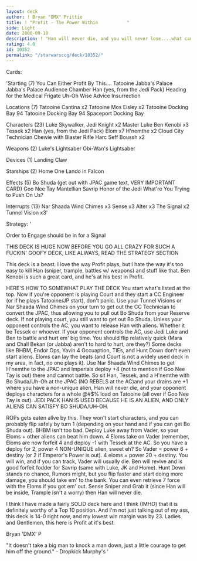 ```yaml
---
layout: deck
author: ! Bryan "DMX" Prittie
title: ! "Profit - The Power Within           "
side: Light
date: 2000-09-10
description: ! "Han will never die, and you will never lose....what can be better?"
rating: 4.0
id: 10352
permalink: "/starwarsccg/deck/10352/"
---
```

Cards: 

'Starting (7)
You Can Either Profit By This....
Tatooine Jabba's Palace
Jabba's Palace Audience Chamber
Han (yes, from the Jedi Pack)
Heading for the Medical Frigate
Uh-Oh
Wise Advice
Insurrection

Locations (7)
Tatooine Cantina x2
Tatooine Mos Eisley x2
Tatooine Docking Bay 94
Tatooine Docking Bay 94
Spaceport Docking Bay

Characters (23)
Luke Skywalker, Jedi Knight x2
Master Luke
Ben Kenobi x3
Tessek x2
Han (yes, from the Jedi Pack)
Elom x7
H'nemthe x2
Cloud City Technician
Chewie with Blaster Rifle
Harc Seff
Boussh x2

Weapons (2)
Luke's Lightsaber
Obi-Wan's Lightsaber

Devices (1)
Landing Claw

Starships (2)
Home One
Lando in Falcon

Effects (5)
Bo Shuda (get out with JPAC game text, VERY IMPORTANT CARD)
Goo Nee Tay
Mantellian Savrip
Honor of the Jedi
What're You Trying to Push On Us?

Interrupts (13)
Nar Shaada Wind Chimes x3
Sense x3
Alter x3
The Signal x2
Tunnel Vision x3'

Strategy: '

Order to Engage should be in for a Signal

THIS DECK IS HUGE  NOW BEFORE YOU GO ALL CRAZY FOR SUCH A FUCKIN' GOOFY DECK, LIKE ALWAYS, READ THE STRATEGY SECTION


This deck is a beast.  I love the way Profit plays, but I hate the way it's too easy to kill Han (sniper, trample, battles w/ weapons) and stuff like that.  Ben Kenobi is such a great card, and he's at his best in Profit.

HERE'S HOW TO SOMEWHAT PLAY THE DECK
You start what's listed at the top.  Now if you're opponent is playing Court and they start a CC Engineer (or if he plays Tatooine/JP start), don't panic.  Use your Tunnel Visions or Nar Shaada Wind Chimes on your turn to get out the CC Technician to convert the JPAC, thus allowing you to pull out Bo Shuda from your Reserve deck.  If not playing court, you still want to get out Bo Shuda.  Unless your opponent controls the AC, you want to release Han with aliens.	Whether it be Tessek or whoever.  If your opponent controls the AC, use Jedi Luke and Ben to battle and hurt em' big time.  You should flip relatively quick (Mara and Chall Bekan (or Jabba) aren't to hard to hurt, are they?)  Some decks like BHBM, Endor Ops, Yavin 4 Occuaption, TIEs, and Hunt Down don't even start aliens.	Eloms can lay the beats (and Court is not a widely used deck in my area, in fact, no one plays it).  Use Nar Shaada Wind Chimes to get H'nemthe to the JPAC and Imperials deploy +4 (not to mention if Goo Nee Tay is out) there and cannot battle.  So sit Han, Tessek, and a H'nemthe with Bo Shuda/Uh-Oh at the JPAC (NO REBELS at the AC)and your drains are +1 where you have a non-unique alien, Han will never die, and your opponent deploys characters for a whole @#$% load on Tatooine (all over if Goo Nee Tay is out).  JEDI PACK HAN IS USED BECAUSE HE IS AN ALIEN, AND ONLY ALIENS CAN SATISFY BO SHUDA/UH-OH.

ROPs gets eaten alive by this.	They won't start characters, and you can probably flip safely by turn 1 (depending on your hand and if you can get Bo Shuda out).  BHBM isn't too bad.  Deploy Luke away from Vader, so your Eloms + other aliens can beat him down.	4 Eloms take on Vader (remember, Eloms are now forfeit 4 and deploy -1 with Tessek at the AC.  So you have a deploy for 2, power 4 NON-UNIQUE alien, sweet eh?	So Vader = power 6 + destiny (or 2 if Emperor's Power is out).   4 eloms = power 20 + destiny.  You will win, and if you can track, Vader will usually die.  Ben will revive and is good forfeit fodder for Savrip (same with Luke, JK and Home).  Hunt Down stands no chance, Rumors might, but you flip faster and start doing more damage, you should take em' to the bank.  You can even retrieve 7 force with the Eloms if you got em' out.  Sense Sniper and Grab it (since Han will be inside, Trample isn't a worry) then Han will never die.

I think I have made a fairly SOLID deck here and I think (IMHO) that it is definitely worthy of a Top 10 position.  And I'm not just talking out of my ass, this deck is 14-0 right now, and my lowest win margin was by 23.  Ladies and Gentlemen, this here is Profit at it's best.

Bryan 'DMX' P

"It doesn't take a big man to knock a man down, just a little courage to get him off the ground." - Dropkick Murphy's '
